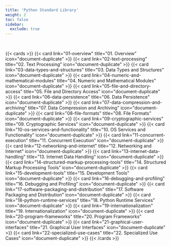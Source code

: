 ```yaml
---
title: 'Python Standard Library'
weight: 2
toc: false
sidebar:
  exclude: true
---
```


<br />

{{< cards >}}
{{< card link="01-overview" title="01. Overview" icon="document-duplicate" >}}
{{< card link="02-text-processing" title="02. Text Processing" icon="document-duplicate" >}}
{{< card link="03-data-types-and-structures" title="03. Data Types and Structures" icon="document-duplicate" >}}
{{< card link="04-numeric-and-mathematical-modules" title="04. Numeric and Mathematical Modules" icon="document-duplicate" >}}
{{< card link="05-file-and-directory-access" title="05. File and Directory Access" icon="document-duplicate" >}}
{{< card link="06-data-persistence" title="06. Data Persistence" icon="document-duplicate" >}}
{{< card link="07-data-compression-and-archiving" title="07. Data Compression and Archiving" icon="document-duplicate" >}}
{{< card link="08-file-formats" title="08. File Formats" icon="document-duplicate" >}}
{{< card link="09-cryptographic-services" title="09. Cryptographic Services" icon="document-duplicate" >}}
{{< card link="10-os-services-and-functionality" title="10. OS Services and Functionality" icon="document-duplicate" >}}
{{< card link="11-concurrent-execution" title="11. Concurrent Execution" icon="document-duplicate" >}}
{{< card link="12-networking-and-internet" title="12. Networking and Internet" icon="document-duplicate" >}}
{{< card link="13-internet-data-handling" title="13. Internet Data Handling" icon="document-duplicate" >}}
{{< card link="14-structured-markup-processing-tools" title="14. Structured Markup Processing Tools" icon="document-duplicate" >}}
{{< card link="15-development-tools" title="15. Development Tools" icon="document-duplicate" >}}
{{< card link="16-debugging-and-profiling" title="16. Debugging and Profiling" icon="document-duplicate" >}}
{{< card link="17-software-packaging-and-distribution" title="17. Software Packaging and Distribution" icon="document-duplicate" >}}
{{< card link="18-python-runtime-services" title="18. Python Runtime Services" icon="document-duplicate" >}}
{{< card link="19-internationalization" title="19. Internationalization" icon="document-duplicate" >}}
{{< card link="20-program-frameworks" title="20. Program Frameworks" icon="document-duplicate" >}}
{{< card link="21-graphical-user-interfaces" title="21. Graphical User Interfaces" icon="document-duplicate" >}}
{{< card link="22-specialized-use-cases" title="22. Specialized Use Cases" icon="document-duplicate" >}}
{{< /cards >}}

